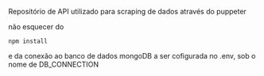 Repositório de API utilizado para scraping de dados através do puppeter

não esquecer do 
```
npm install
```

e da conexão ao banco de dados mongoDB a ser cofigurada no .env, sob o nome de DB_CONNECTION
